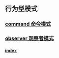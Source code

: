 ## 行为型模式

### [command 命令模式](command/README.md "命令模式")

### [observer 观察者模式](observer/README.md "观察者模式")

#### [index](../../../../README.md "首页")